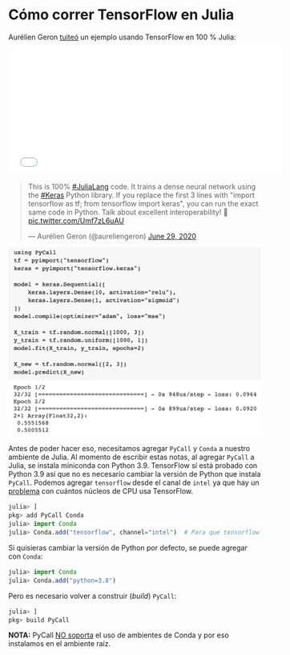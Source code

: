 # Cómo correr TensorFlow en Julia

Aurélien Geron [tuiteó](https://twitter.com/aureliengeron/status/1277751121440698368/photo/1) un ejemplo usando TensorFlow en 100 % Julia:

<iframe border=0 frameborder=0 height=250 width=550
 src="https%3A%2F%2Ftwitter.com%2Faureliengeron%2Fstatus%2F1277751121440698368"></iframe>

<blockquote class="twitter-tweet"><p lang="en" dir="ltr">This is 100% <a href="https://twitter.com/hashtag/JuliaLang?src=hash&amp;ref_src=twsrc%5Etfw">#JuliaLang</a> code. It trains a dense neural network using the <a href="https://twitter.com/hashtag/Keras?src=hash&amp;ref_src=twsrc%5Etfw">#Keras</a> Python library. If you replace the first 3 lines with &quot;import tensorflow as tf; from tensorflow import keras&quot;, you can run the exact same code in Python. Talk about excellent interoperability! 🤝 <a href="https://t.co/Umf7zL6uAU">pic.twitter.com/Umf7zL6uAU</a></p>&mdash; Aurélien Geron (@aureliengeron) <a href="https://twitter.com/aureliengeron/status/1277751121440698368?ref_src=twsrc%5Etfw">June 29, 2020</a></blockquote> <script async src="https://platform.twitter.com/widgets.js" charset="utf-8"></script>

![example](../imgs/Aurelien.png)

Antes de poder hacer eso, necesitamos agregar `PyCall` y `Conda` a nuestro ambiente de Julia. Al momento de escribir estas notas, al agregar `PyCall` a Julia, se instala miniconda con Python 3.9. TensorFlow sí está probado con Python 3.9 así que no es necesario cambiar la versión de Python que instala `PyCall`. Podemos agregar `tensorflow` desde el canal de `intel` ya que hay un [problema](https://github.com/tensorflow/tensorflow/issues/24172?s=08) con cuántos núcleos de CPU usa TensorFlow.

```julia
julia> ]
pkg> add PyCall Conda
julia> import Conda
julia> Conda.add("tensorflow", channel="intel")  # Para que tensorflow utilice todos los CPU
```

Si quisieras cambiar la versión de Python por defecto, se puede agregar con `Conda`:

```julia
julia> import Conda
julia> Conda.add("python=3.8")
```
Pero es necesario volver a construir (_build_) `PyCall`:

```julia
julia> ]
pkg> build PyCall
```

**NOTA:** PyCall [NO soporta](https://github.com/JuliaPy/Conda.jl) el uso de ambientes de Conda y por eso instalamos en el ambiente raíz.

